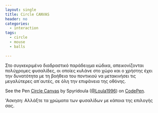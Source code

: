 ```yaml
---
layout: single
title: Circle CANVAS
header: no
categories:
  - interaction
tags:
  - circle
  - mouse
  - balls
  
---
```


Στο συγκεκριμένο διαδραστικό παράδειγμα κώδικα, απεικονίζονται πολύχρομες φυσαλίδες, οι οποίες κυλάνε στο χώρο 
και ο χρήστης έχει την δυνατότητα με τη βοήθεια του ποντικιού να μετακινήσει τις μεγαλύτερες απ΄αυτές, σε όλη την επιφάνεια της οθόνης.

<p data-height="350" data-theme-id="17517" data-slug-hash="aQyGZY" data-default-tab="re-sult" data-user="Spyrivasi" class='codepen'>See the Pen <a href='https://codepen.io/Loula1996/pen/aQyGZY'>Circle Canvas</a> by Spyridoula (<a href='https://codepen.io/Loula1996/'>@Loula1996</a>) on <a href='http://codepen.io'>CodePen</a>.</p>
<script async src="//assets.codepen.io/assets/embed/ei.js"></script>

'Ασκηση: Αλλάξτε τα χρώματα των φυσαλίδων με κάποια της επιλογής σας.
